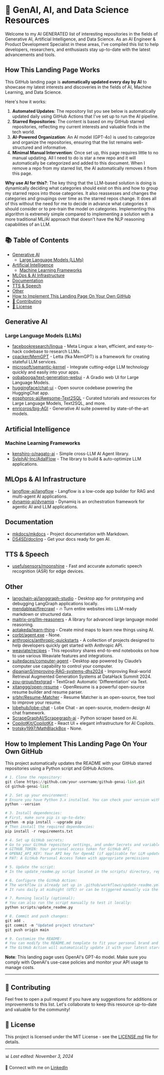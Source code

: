 # 🤖 GenAI, AI, and Data Science Resources

Welcome to my AI GENERATED list of interesting repositories in the fields of Generative AI, Artificial Intelligence, and Data Science. As an AI Engineer & Product Development Specialist in these areas, I've compiled this list to help developers, researchers, and enthusiasts stay up-to-date with the latest advancements and tools.

## How This Landing Page Works

This GitHub landing page is **automatically updated every day by AI** to showcase my latest interests and discoveries in the fields of AI, Machine Learning, and Data Science.

Here's how it works:

1. **Automated Updates**: The repository list you see below is automatically updated daily using GitHub Actions that I've set up to run the AI pipeline.
2. **Starred Repositories**: The content is based on my GitHub starred repositories, reflecting my current interests and valuable finds in the tech world.
3. **AI-Powered Organization**: An AI model (GPT-4o) is used to categorize and organize the repositories, ensuring that the list remains well-structured and informative.
4. **Minimal Manual Intervention**: Once set up, this page requires little to no manual updating. All I need to do is star a new repo and it will automatically be categorized and added to this document. When I remove a repo from my starred list, the AI automatically removes it from this page.

**Why use AI for this?**: The key thing that the LLM-based solution is doing is dynamically deciding what categories should exist on this and how to group my starred repos into those categories. It also reassesses and changes the categories and groupings over time as the starred repos change. It does all of this without the need for me to decide in advance what categories it should consider or to pre-train the model on categories. Implementing this algorithm is extremely simple compared to implementing a solution with a more traditional ML/AI approach that doesn't have the NLP reasoning capabilities of an LLM.

## 📚 Table of Contents

- [Generative AI](#generative-ai)
  - [Large Language Models (LLMs)](#large-language-models-llms)
- [Artificial Intelligence](#artificial-intelligence)
  - [Machine Learning Frameworks](#machine-learning-frameworks)
- [MLOps & AI Infrastructure](#mlops--ai-infrastructure)
- [Documentation](#documentation)
- [TTS & Speech](#tts--speech)
- [Other](#other)
- [How to Implement This Landing Page On Your Own GitHub](#how-to-implement-this-landing-page-on-your-own-github)
- [🌟 Contributing](#-contributing)
- [📄 License](#-license)

## Generative AI

### Large Language Models (LLMs)

- [facebookresearch/lingua](https://github.com/facebookresearch/lingua) - Meta Lingua: a lean, efficient, and easy-to-hack codebase to research LLMs.
- [cpacker/MemGPT](https://github.com/cpacker/MemGPT) - Letta (fka MemGPT) is a framework for creating stateful LLM services.
- [microsoft/semantic-kernel](https://github.com/microsoft/semantic-kernel) - Integrate cutting-edge LLM technology quickly and easily into your apps.
- [oobabooga/text-generation-webui](https://github.com/oobabooga/text-generation-webui) - A Gradio web UI for Large Language Models.
- [huggingface/chat-ui](https://github.com/huggingface/chat-ui) - Open source codebase powering the HuggingChat app.
- [eosphoros-ai/Awesome-Text2SQL](https://github.com/eosphoros-ai/Awesome-Text2SQL) - Curated tutorials and resources for Large Language Models, Text2SQL, and more.
- [enricoros/big-AGI](https://github.com/enricoros/big-AGI) - Generative AI suite powered by state-of-the-art models.

## Artificial Intelligence

### Machine Learning Frameworks

- [kenshiro-o/nagato-ai](https://github.com/kenshiro-o/nagato-ai) - Simple cross-LLM AI Agent library.
- [SylphAI-Inc/AdalFlow](https://github.com/SylphAI-Inc/AdalFlow) - The library to build & auto-optimize LLM applications.

## MLOps & AI Infrastructure

- [langflow-ai/langflow](https://github.com/langflow-ai/langflow) - Langflow is a low-code app builder for RAG and multi-agent AI applications.
- [dynamiq-ai/dynamiq](https://github.com/dynamiq-ai/dynamiq) - Dynamiq is an orchestration framework for agentic AI and LLM applications.

## Documentation

- [mkdocs/mkdocs](https://github.com/mkdocs/mkdocs) - Project documentation with Markdown.
- [DS4SD/docling](https://github.com/DS4SD/docling) - Get your docs ready for gen AI.

## TTS & Speech

- [usefulsensors/moonshine](https://github.com/usefulsensors/moonshine) - Fast and accurate automatic speech recognition (ASR) for edge devices.

## Other

- [langchain-ai/langgraph-studio](https://github.com/langchain-ai/langgraph-studio) - Desktop app for prototyping and debugging LangGraph applications locally.
- [mendableai/firecrawl](https://github.com/mendableai/firecrawl) - 🔥 Turn entire websites into LLM-ready markdown or structured data.
- [maitrix-org/llm-reasoners](https://github.com/maitrix-org/llm-reasoners) - A library for advanced large language model reasoning.
- [aotakeda/learn-thing](https://github.com/aotakeda/learn-thing) - Create mind maps to learn new things using AI.
- [corbt/agent.exe](https://github.com/corbt/agent.exe) - None.
- [anthropics/anthropic-quickstarts](https://github.com/anthropics/anthropic-quickstarts) - A collection of projects designed to help developers quickly get started with Anthropic API.
- [weaviate/recipes](https://github.com/weaviate/recipes) - This repository shares end-to-end notebooks on how to use various Weaviate features and integrations.
- [suitedaces/computer-agent](https://github.com/suitedaces/computer-agent) - Desktop app powered by Claude’s computer use capability to control your computer.
- [dipanjanS/improving-RAG-systems-dhs2024](https://github.com/dipanjanS/improving-RAG-systems-dhs2024) - Improving Real-world Retrieval Augmented Generation Systems at DataHack Summit 2024.
- [zou-group/textgrad](https://github.com/zou-group/textgrad) - TextGrad: Automatic 'Differentiation' via Text.
- [xitanggg/open-resume](https://github.com/xitanggg/open-resume) - OpenResume is a powerful open-source resume builder and resume parser.
- [srbhr/Resume-Matcher](https://github.com/srbhr/Resume-Matcher) - Resume Matcher is an open-source, free tool to improve your resume.
- [lobehub/lobe-chat](https://github.com/lobehub/lobe-chat) - Lobe Chat - an open-source, modern-design AI chat framework.
- [ScrapeGraphAI/Scrapegraph-ai](https://github.com/ScrapeGraphAI/Scrapegraph-ai) - Python scraper based on AI.
- [CopilotKit/CopilotKit](https://github.com/CopilotKit/CopilotKit) - React UI + elegant infrastructure for AI Copilots.
- [trotsky1997/MathBlackBox](https://github.com/trotsky1997/MathBlackBox) - None.

## How to Implement This Landing Page On Your Own GitHub

This project automatically updates the README with your GitHub starred repositories using a Python script and GitHub Actions.

```python
# 1. Clone the repository:
git clone https://github.com/your-username/github-genai-list.git
cd github-genai-list

# 2. Set up your environment:
# Ensure you have Python 3.x installed. You can check your version with:
python --version

# 3. Install dependencies:
# First, make sure pip is up-to-date:
python -m pip install --upgrade pip
# Then install the required dependencies:
pip install -r requirements.txt

# 4. Set up GitHub secrets:
# Go to your GitHub repository settings, and under Secrets and variables > Actions, create the following secrets:
# GITHUB_TOKEN: Your personal access token for GitHub API.
# OPENAI_API_KEY: Your API key for OpenAI (if applicable for LLM updates).
# PAT: A GitHub Personal Access Token with appropriate permissions

# 5. Update the script:
# In the update_readme.py script located in the scripts/ directory, replace "YourGitHubUsername" with your actual GitHub username.

# 6. Configure the GitHub Action:
# The workflow is already set up in .github/workflows/update-readme.yml.
# It runs daily at midnight (UTC) or can be triggered manually via the GitHub Actions tab.

# 7. Running locally (optional):
# You can also run the script manually to test it locally:
python scripts/update_readme.py

# 8. Commit and push changes:
git add .
git commit -m "Updated project structure"
git push origin main

# 9. Customize the README:
# You can modify the README.md template to fit your personal brand and interests.
# The GitHub Action will automatically update it with your latest starred repositories daily.
```

**Note**: This landing page uses OpenAI's GPT-4o model. Make sure you comply with OpenAI's use-case policies and monitor your API usage to manage costs.

---

## 🌟 Contributing

Feel free to open a pull request if you have any suggestions for additions or improvements to this list. Let's collaborate to keep this resource up-to-date and valuable for the community!

## 📄 License

This project is licensed under the MIT License - see the [LICENSE.md](LICENSE.md) file for details.

---

📊 *Last edited: November 3, 2024*

🔗 Connect with me on [LinkedIn](https://www.linkedin.com/in/taubersean)